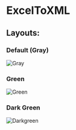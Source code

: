# ExcelToXML

## Layouts:

### Default (Gray)
![Gray](https://github.com/NklsCh/ExcelToXML/assets/110597338/e50fbfab-60d2-4820-89cf-e74d41e011c4)

### Green 
![Green](https://github.com/NklsCh/ExcelToXML/assets/110597338/f681cb70-a22e-474c-8896-bf17fc61524f)

### Dark Green 
![Darkgreen](https://github.com/NklsCh/ExcelToXML/assets/110597338/654c6306-f033-4de1-a1f0-d60ff0c49156)
